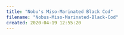 ```yaml
---
title: "Nobu's Miso-Marinated Black Cod"
filename: "Nobus-Miso-Marinated-Black-Cod"
created: 2020-04-19 12:55:20
---
```

